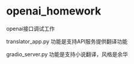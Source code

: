 # openai_homework
openai接口调试工作

translator_app.py 功能是支持API服务提供翻译功能 

gradio_server.py 功能是支持小说翻译，风格是余华
